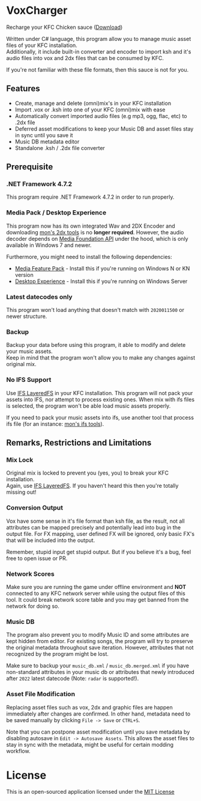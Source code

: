# VoxCharger #

Recharge your KFC Chicken sauce ([Download](https://github.com/SirusDoma/VoxCharger/releases))

Written under C# language, this program allow you to manage music asset files of your KFC installation.  
Additionally, it include built-in converter and encoder to import ksh and it's audio files into vox and 2dx files that can be consumed by KFC.

If you're not familiar with these file formats, then this sauce is not for you.

## Features ##
- Create, manage and delete (omni)mix's in your KFC installation
- Import .vox or .ksh into one of your KFC (omni)mix with ease
- Automatically convert imported audio files (e.g mp3, ogg, flac, etc) to .2dx file
- Deferred asset modifications to keep your Music DB and asset files stay in sync until you save it
- Music DB metadata editor
- Standalone .ksh / .2dx file converter

## Prerequisite ##

### .NET Framework 4.7.2
This program require .NET Framework 4.7.2 in order to run properly.

### Media Pack / Desktop Experience
This program now has its own integrated Wav and 2DX Encoder and downloading [mon's 2dx tools](https://github.com/mon/2dxTools) is no **longer required**.
However, the audio decoder depends on [Media Foundation API](https://github.com/NAudio/NAudio#naudio) under the hood, which is only available in Windows 7 and newer.

Furthermore, you might need to install the following dependencies:
- [Media Feature Pack](https://support.microsoft.com/en-us/topic/media-feature-pack-list-for-windows-n-editions-c1c6fffa-d052-8338-7a79-a4bb980a700a) - Install this if you're running on Windows N or KN version
- [Desktop Experience](https://learn.microsoft.com/en-us/windows-server/get-started/install-options-server-core-desktop-experience) - Install this if you're running on Windows Server

### Latest datecodes only
This program won't load anything that doesn't match with `2020011500` or newer structure.

### Backup
Backup your data before using this program, it able to modify and delete your music assets.  
Keep in mind that the program won't allow you to make any changes against original mix.

### No IFS Support
Use [IFS LayeredFS](https://github.com/mon/ifs_layeredfs) in your KFC installation. This program will not pack your assets into IFS, nor attempt to process existing ones.
When mix with ifs files is selected, the program won't be able load music assets properly.

If you need to pack your music assets into ifs, use another tool that process ifs file (for an instance: [mon's ifs tools](https://github.com/mon/ifstools)).

## Remarks, Restrictions and Limitations ##

### Mix Lock
Original mix is locked to prevent you (yes, you) to break your KFC installation.  
Again, use [IFS LayeredFS](https://github.com/mon/ifs_layeredfs). If you haven't heard this then you're totally missing out!

### Conversion Output
Vox have some sense in it's file format than ksh file, as the result, not all attributes can be mapped precisely and potentially lead into bug in the output file. For FX mapping, user defined FX will be ignored, only basic FX's that will be included into the output.

Remember, stupid input get stupid output. But if you believe it's a bug, feel free to open issue or PR.

### Network Scores
Make sure you are running the game under offline environment and **NOT** connected to any KFC network server while using the output files of this tool. It could break network score table and you may get banned from the network for doing so.

### Music DB
The program also prevent you to modify Music ID and some attributes are kept hidden from editor. For existing songs, the program will try to preserve the original metadata throughout save iteration.
However, attributes that not recognized by the program might be lost.

Make sure to backup your `music_db.xml` / `music_db.merged.xml` if you have non-standard attributes in your music db or attributes that newly introduced after `2022` latest datecode (Note: `radar` is supported!).

### Asset File Modification
Replacing asset files such as vox, 2dx and graphic files are happen immediately after changes are confirmed. In other hand, metadata need to be saved manually by clicking `File -> Save` or `CTRL+S`.

Note that you can postpone asset modification until you save metadata by disabling autosave in `Edit -> Autosave Assets`. This allows the asset files to stay in sync with the metadata, might be useful for certain modding workflow.

# License #

This is an open-sourced application licensed under the [MIT License](http://github.com/SirusDoma/VoxCharger/blob/master/LICENSE)
